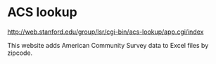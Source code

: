 # ACS lookup
http://web.stanford.edu/group/lsr/cgi-bin/acs-lookup/app.cgi/index

This website adds American Community Survey data to Excel files by zipcode.
